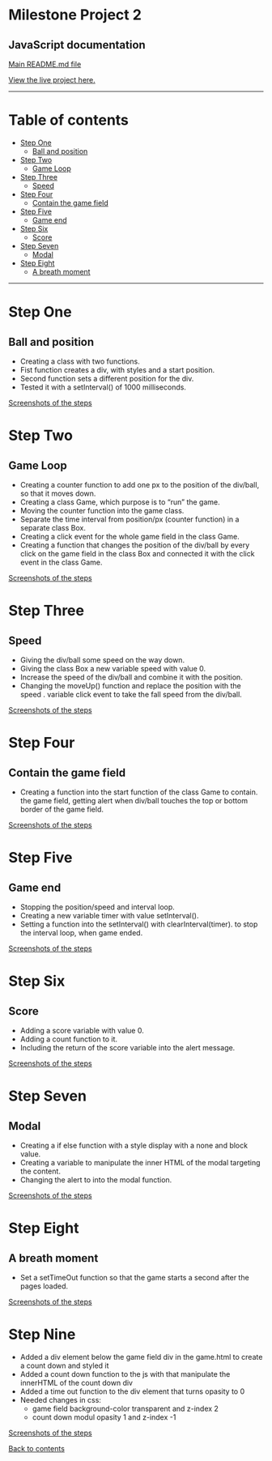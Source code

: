 Milestone Project 2 
======

## **JavaScript documentation** ##

[Main README.md file](https://github.com/Puksrevolution/milestone-project-2/blob/master/README.md)

[View the live project here.](https://puksrevolution.github.io/milestone-project-2/)

---

# Table of contents

- [Step One](#step-one)
  - [Ball and position](#ball-and-position)
- [Step Two](#step-two)
  - [Game Loop](#game-loop)
- [Step Three](#step-three)
    - [Speed](#speed)
- [Step Four](#step-four)
    - [Contain the game field](#contain-the-game-field)
- [Step Five](#step-five)
    - [Game end](#game-end)
- [Step Six](#step-six)
    - [Score](#score)
- [Step Seven](#step-seven)
    - [Modal](#modal)
- [Step Eight](#step-eight)
    - [A breath moment](#a-breat-moment)
    
---

Step One
======

## **Ball and position** ##

- Creating a class with two functions.
- Fist function creates a div, with styles and a start position.
- Second function sets a different position for the div.
- Tested it with a setInterval() of 1000 milliseconds.

[Screenshots of the steps](https://github.com/Puksrevolution/milestone-project-2/tree/master/assets/img/screenshots/jsDocu/1_renderer)

Step Two
======

## **Game Loop** ##

- Creating a counter function to add one px to the position of the div/ball, so that it moves down.
- Creating a class Game, which purpose is to “run” the game.
- Moving the counter function into the game class.
- Separate the time interval from position/px (counter function) in a separate class Box.
- Creating a click event for the whole game field in the class Game.
- Creating a function that changes the position of the div/ball by every click on the game field in 
the class Box and connected it with the click event in the class Game.

[Screenshots of the steps](https://github.com/Puksrevolution/milestone-project-2/tree/master/assets/img/screenshots/jsDocu/2_gameLoop)

Step Three
======

## **Speed** ##
 
- Giving the div/ball some speed on the way down.
- Giving the class Box a new variable speed with value 0.
- Increase the speed of the div/ball and combine it with the position.
- Changing the moveUp() function and replace the position with the speed .
variable click event to take the fall speed from the div/ball.

[Screenshots of the steps](https://github.com/Puksrevolution/milestone-project-2/tree/master/assets/img/screenshots/jsDocu/3_speed)

Step Four
======

## **Contain the game field** ##

- Creating a function into the start function of the class Game to contain.
the game field, getting alert when div/ball touches the top or bottom border of the game field.

[Screenshots of the steps](https://github.com/Puksrevolution/milestone-project-2/tree/master/assets/img/screenshots/jsDocu/4_contain)

Step Five
======

## **Game end** ##

- Stopping the position/speed and interval loop.
- Creating a new variable  timer with value setInterval().
- Setting a function into the setInterval() with clearInterval(timer). 
to stop the interval loop, when game ended.

[Screenshots of the steps](https://github.com/Puksrevolution/milestone-project-2/tree/master/assets/img/screenshots/jsDocu/5_gameEnd)

Step Six
======

## **Score** ##

- Adding a score variable with value 0.
- Adding a count function to it.
- Including the return of the score variable into the alert message.

[Screenshots of the steps](https://github.com/Puksrevolution/milestone-project-2/tree/master/assets/img/screenshots/jsDocu/6_score)

Step Seven
======

## **Modal** ##

- Creating a if else function with a style display with a none and block value.
- Creating a variable to manipulate the inner HTML of the modal targeting the content.
- Changing the alert to into the modal function.

[Screenshots of the steps](https://github.com/Puksrevolution/milestone-project-2/tree/master/assets/img/screenshots/jsDocu/7_modal)

Step Eight
======

## **A breath moment** ##

- Set a setTimeOut function so that the game starts a second after the pages loaded.

[Screenshots of the steps](https://github.com/Puksrevolution/milestone-project-2/tree/master/assets/img/screenshots/jsDocu/8_timeOut)

Step Nine
======
- Added a div element below the game field div in the game.html to create a count down and styled it
- Added a count down function to the js with that manipulate the innerHTML of the count down div
- Added a time out function to the div element that turns opasity to 0
- Needed changes in css:
  - game field background-color transparent and z-index 2
  - count down modul opasity 1 and z-index -1

[Screenshots of the steps](https://github.com/Puksrevolution/milestone-project-2/tree/master/assets/img/screenshots/jsDocu/9_countDown)

[Back to contents](#contents)